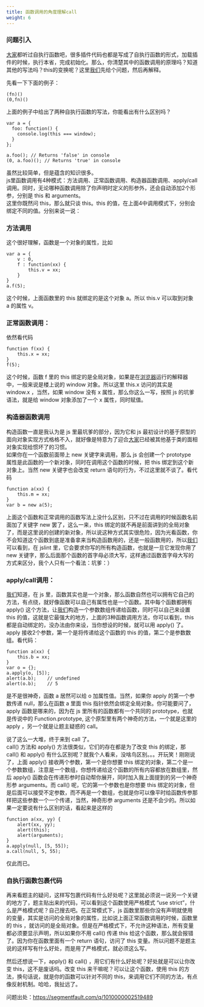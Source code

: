 ```yaml
---
title: 函数调用的角度理解call
weight: 6
---
```


### 问题引入

[大家](https://www.w3cdoc.com)都听过自执行函数吧，很多插件代码也都是写成了自执行函数的形式，加载插件的时候，执行本省，完成初始化。那么，你清楚其中的函数调用的原理吗？知道其他的写法吗？this的变换呢？这里[我们](https://www.w3cdoc.com)先给个问题，然后再解释。  
 

先看一下下面的例子：

```
(fn)()
(0,fn)()
```

上面的例子中给出了两种自执行函数的写法，你能看出有什么区别吗？
```
var a = {
  foo: function() {
    console.log(this === window);
  }
};

a.foo(); // Returns 'false' in console
(0, a.foo)(); // Returns 'true' in console
```
虽然比较简单，但是蕴含的知识很多。  
js里函数调用有4种模式：方法调用、正常函数调用、构造器函数调用、apply/call 调用。同时，无论哪种函数调用除了你声明时定义的形参外，还会自动添加2个形参，分别是 this 和 arguments。  
这里你既然问 this，那么就只谈 this。this 的值，在上面4中调用模式下，分别会绑定不同的值。分别来说一说：

### 方法调用

这个很好理解，函数是一个对象的属性，比如
```
var a = {
    v : 0,
    f : function(xx) {
        this.v = xx;
    }
}
a.f(5);
```

这个时候，上面函数里的 this 就绑定的是这个对象 a。所以 this.v 可以取到对象 a 的属性 v。

### 正常函数调用：

依然看代码
```
function f(xx) {
    this.x = xx;
}
f(5);
```
这个时候，函数 f 里的 this 绑定的是全局对象，如果是在[浏览器](https://www.w3cdoc.com)运行的解释器中，一般来说是楼上说的 window 对象。所以这里 this.x 访问的其实是 window.x ，当然，如果 window 没有 x 属性，那么你这么一写，按照 js 的坑爹语法，就是给 window 对象添加了一个 x 属性，同时赋值。

### 构造器函数调用

构造函数一直是我认为是 js 里最坑爹的部分，因为它和 js 最初设计的基于原型的面向对象实现方式格格不入，就好像是特意为了迎合[大家](https://www.w3cdoc.com)已经被其他基于类的面相对象实现给惯坏了的习惯。  
如果你在一个函数前面带上 new 关键字来调用，那么 js 会创建一个 prototype 属性是此函数的一个新对象，同时在调用这个函数的时候，把 this 绑定到这个新对象上。当然 new 关键字也会改变 return 语句的行为，不过这里就不谈了。看代码
```
function a(xx) {
    this.m = xx;
}
var b = new a(5);
```
上面这个函数和正常调用的函数写法上没什么区别，只不过在调用的时候函数名前面加了关键字 new 罢了，这么一来，this 绑定的就不再是前面讲到的全局对象了，而是这里说的创建的新对象，所以说这种方式其实很危险，因为光看函数，你不会知道这个函数到底是准备拿来当构造函数用的，还是一般函数用的，所以[我们](https://www.w3cdoc.com)可以看到，在 jslint 里，它会要求你写的所有构造函数，也就是一旦它发现你用了 new 关键字，那么后面那个函数的首字母必须大写，这样通过函数首字母大写的方式来区分，我个人只有一个看法：坑爹：）

### apply/call调用：

[我们](https://www.w3cdoc.com)知道，在 js 里，函数其实也是一个对象，那么函数自然也可以拥有它自己的方法，有点绕，就好像函数可以自己有属性也是一个函数。其中每个函数都拥有 apply() 这个方法，让[我们](https://www.w3cdoc.com)构造一个参数数组传递给函数，同时可以自己来设置 this 的值，这就是它最强大的地方，上面的3种函数调用方法，你可以看到，this 都是自动绑定的，没办法由你来设，当你想设的时候，就可以用 apply() 了。apply 接收2个参数，第一个是将传递给这个函数的 this 的值，第二个是参数数组。看代码：
```
function a(xx) {
    this.b = xx;
}
var o = {};
a.apply(o, [5]);
alert(a.b);    // undefined
alert(o.b);    // 5
```
是不是很神奇，函数 a 居然可以给 o 加属性值。当然，如果你 apply 的第一个参数传递 null，那么在函数 a 里面 this 指针依然会绑定全局对象。你可能要问了，apply 函数是哪来的，因为在 js 里所有的函数都有一个共同的 prototype，也就是传说中的 Function.prototype, 这个原型里有两个神奇的方法，一个就是这里的 apply ，另一个就是让题主疑惑的 call。

说了这么一大堆，终于来到 call 了。  
call() 方法和 apply() 方法很类似，它们的存在都是为了改变 this 的绑定，那 call() 和 apply() 有什么区别呢？就我个人看来，没啥鸟区别。。。开玩笑！刚刚说了，上面 apply() 接收两个参数，第一个是你想要 this 绑定的对象，第二个是一个参数数组，注意是一个数组，你想传递给这个函数的所有内容都放在数组里，然后 apply() 函数会在传递形参时自动帮你展开，同时加入我上面提到的另一个神奇形参 arguments。而 call() 呢，它的第一个参数也是你想要 this 绑定的对象，但是后面可以接受不定参数，而不再是一个数组，也就是你可以像平时给函数传参那样把这些参数一个一个传递，当然，神奇形参 arguments 还是不会少的。所以如果一定要说有什么区别的话，看起来是这样的
```
function a(xx, yy) {
    alert(xx, yy);
    alert(this);
    alert(arguments);
}
a.apply(null, [5, 55]);
a.call(null, 5, 55);
```
仅此而已。

### 自执行函数包裹代码

再来看题主的疑问，这样写包裹代码有什么好处呢？这里就必须说一说另一个关键的地方了，题主贴出来的代码，可以看到这个函数使用严格模式 “use strict”，什么是严格模式呢？自己搜去吧。在正常模式下，js 函数里那些你没有声明就使用的变量，其实是访问的全局对象的属性，比如说上面正常函数调用的时候，函数里的 this ，就访问的是全局对象。但是在严格模式下，不允许这种语法，所有变量都必须要显示声明，所以如果你不用 call() 传递 this 给这个函数，那么就会报错了。因为你在函数里面有一个 return 语句，访问了 this 变量。所以问题不是题主说的这样写有什么好处，而是用了严格模式，就必须这么写。

然后还想说一下，apply() 和 call() ，用它们有什么好处呢？好处就是可以让你改变 this，这不是废话吗。改变 this 来干嘛呢？可以让这个函数，使用 this 的方法，换句话说，就是你的函数可以针对不同的 this，来调用它们不同的方法，有点像反射机制。哈哈，我扯远了。

问题出处：<a href="https://segmentfault.com/q/1010000002519489" target="_blank" rel="external">https://segmentfault.com/q/1010000002519489</a>
